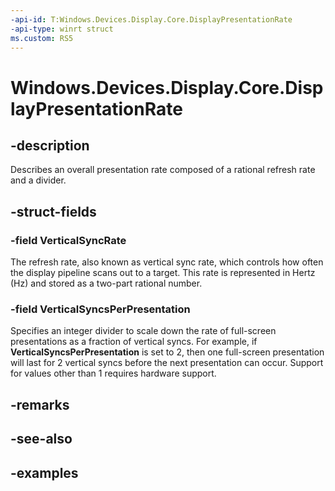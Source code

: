 ```yaml
---
-api-id: T:Windows.Devices.Display.Core.DisplayPresentationRate
-api-type: winrt struct
ms.custom: RS5
---
```


<!-- Structure syntax.
public struct DisplayPresentationRate  {
	public Rational VerticalSyncRate 
	public int VerticalSyncsPerPresentation 
}
-->

# Windows.Devices.Display.Core.DisplayPresentationRate

## -description
Describes an overall presentation rate composed of a rational refresh rate and a divider.

## -struct-fields

### -field VerticalSyncRate
The refresh rate, also known as vertical sync rate, which controls how often the display pipeline scans out to a target. This rate is represented in Hertz (Hz) and stored as a two-part rational number.

### -field VerticalSyncsPerPresentation
Specifies an integer divider to scale down the rate of full-screen presentations as a fraction of vertical syncs. For example, if **VerticalSyncsPerPresentation** is set to 2, then one full-screen presentation will last for 2 vertical syncs before the next presentation can occur. Support for values other than 1 requires hardware support.

## -remarks

## -see-also

## -examples
